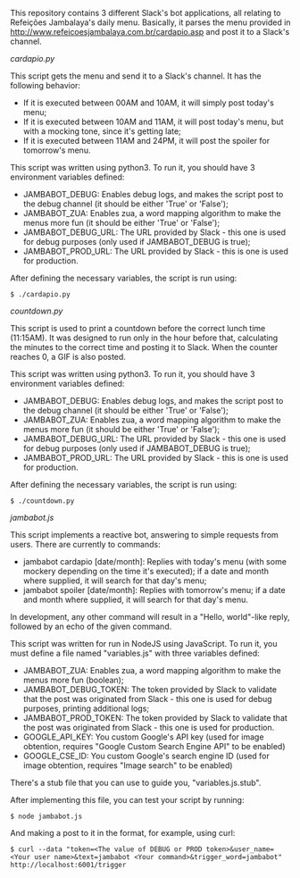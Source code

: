This repository contains 3 different Slack's bot applications, all relating to Refeições Jambalaya's daily menu.
Basically, it parses the menu provided in http://www.refeicoesjambalaya.com.br/cardapio.asp and post it to a Slack's channel.

*cardapio.py*

This script gets the menu and send it to a Slack's channel.
It has the following behavior:

- If it is executed between 00AM and 10AM, it will simply post today's menu;
- If it is executed between 10AM and 11AM, it will post today's menu, but with a mocking tone, since it's getting late;
- If it is executed between 11AM and 24PM, it will post the spoiler for tomorrow's menu.

This script was written using python3.
To run it, you should have 3 environment variables defined:

- JAMBABOT_DEBUG: Enables debug logs, and makes the script post to the debug channel (it should be either 'True' or 'False');
- JAMBABOT_ZUA: Enables zua, a word mapping algorithm to make the menus more fun (it should be either 'True' or 'False');
- JAMBABOT_DEBUG_URL: The URL provided by Slack - this one is used for debug purposes (only used if JAMBABOT_DEBUG is true);
- JAMBABOT_PROD_URL: The URL provided by Slack - this is one is used for production.

After defining the necessary variables, the script is run using:

    $ ./cardapio.py

*countdown.py*

This script is used to print a countdown before the correct lunch time (11:15AM).
It was designed to run only in the hour before that, calculating the minutes to the correct time and posting it to Slack.
When the counter reaches 0, a GIF is also posted.

This script was written using python3.
To run it, you should have 3 environment variables defined:

- JAMBABOT_DEBUG: Enables debug logs, and makes the script post to the debug channel (it should be either 'True' or 'False');
- JAMBABOT_ZUA: Enables zua, a word mapping algorithm to make the menus more fun (it should be either 'True' or 'False');
- JAMBABOT_DEBUG_URL: The URL provided by Slack - this one is used for debug purposes (only used if JAMBABOT_DEBUG is true);
- JAMBABOT_PROD_URL: The URL provided by Slack - this is one is used for production.

After defining the necessary variables, the script is run using:

    $ ./countdown.py

*jambabot.js*

This script implements a reactive bot, answering to simple requests from users.
There are currently to commands:

- jambabot cardapio [date/month]: Replies with today's menu (with some mockery depending on the time it's executed); if a date and month where supplied, it will search for that day's menu;
- jambabot spoiler [date/month]: Replies with tomorrow's menu; if a date and month where supplied, it will search for that day's menu.

In development, any other command will result in a "Hello, world"-like reply, followed by an echo of the given command.

This script was written for run in NodeJS using JavaScript.
To run it, you must define a file named "variables.js" with three variables defined:

- JAMBABOT_ZUA: Enables zua, a word mapping algorithm to make the menus more fun (boolean);
- JAMBABOT_DEBUG_TOKEN: The token provided by Slack to validate that the post was originated from Slack - this one is used for debug purposes, printing additional logs;
- JAMBABOT_PROD_TOKEN: The token provided by Slack to validate that the post was originated from Slack - this one is used for production.
- GOOGLE_API_KEY: You custom Google's API key (used for image obtention, requires "Google Custom Search Engine API" to be enabled)
- GOOGLE_CSE_ID: You custom Google's search engine ID (used for image obtention, requires "Image search" to be enabled)

There's a stub file that you can use to guide you, "variables.js.stub".

After implementing this file, you can test your script by running:

    $ node jambabot.js

And making a post to it in the format, for example, using curl:

    $ curl --data "token=<The value of DEBUG or PROD token>&user_name=<Your user name>&text=jambabot <Your command>&trigger_word=jambabot" http://localhost:6001/trigger
